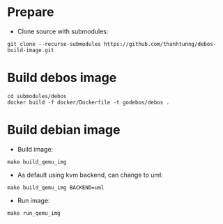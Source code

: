 # Prepare
- Clone source with submodules:
```
git clone --recurse-submodules https://github.com/thanhtunng/debos-build-image.git
```
# Build debos image
```
cd submodules/debos
docker build -f docker/Dockerfile -t godebos/debos .
```
# Build debian image
- Build image:
```
make build_qemu_img
```
- As default using kvm backend, can change to uml:
```
make build_qemu_img BACKEND=uml
```
- Run image:
```
make run_qemu_img
```


